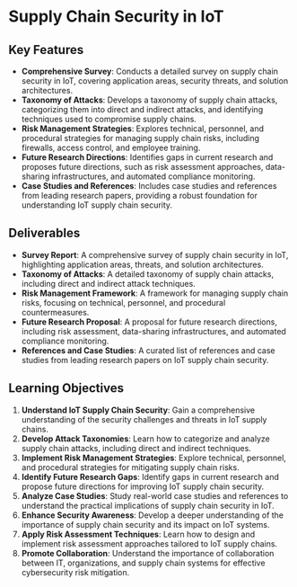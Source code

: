 # Supply Chain Security in IoT

## Key Features
- **Comprehensive Survey**: Conducts a detailed survey on supply chain security in IoT, covering application areas, security threats, and solution architectures.
- **Taxonomy of Attacks**: Develops a taxonomy of supply chain attacks, categorizing them into direct and indirect attacks, and identifying techniques used to compromise supply chains.
- **Risk Management Strategies**: Explores technical, personnel, and procedural strategies for managing supply chain risks, including firewalls, access control, and employee training.
- **Future Research Directions**: Identifies gaps in current research and proposes future directions, such as risk assessment approaches, data-sharing infrastructures, and automated compliance monitoring.
- **Case Studies and References**: Includes case studies and references from leading research papers, providing a robust foundation for understanding IoT supply chain security.

## Deliverables
- **Survey Report**: A comprehensive survey of supply chain security in IoT, highlighting application areas, threats, and solution architectures.
- **Taxonomy of Attacks**: A detailed taxonomy of supply chain attacks, including direct and indirect attack techniques.
- **Risk Management Framework**: A framework for managing supply chain risks, focusing on technical, personnel, and procedural countermeasures.
- **Future Research Proposal**: A proposal for future research directions, including risk assessment, data-sharing infrastructures, and automated compliance monitoring.
- **References and Case Studies**: A curated list of references and case studies from leading research papers on IoT supply chain security.

## Learning Objectives
1. **Understand IoT Supply Chain Security**: Gain a comprehensive understanding of the security challenges and threats in IoT supply chains.
2. **Develop Attack Taxonomies**: Learn how to categorize and analyze supply chain attacks, including direct and indirect techniques.
3. **Implement Risk Management Strategies**: Explore technical, personnel, and procedural strategies for mitigating supply chain risks.
4. **Identify Future Research Gaps**: Identify gaps in current research and propose future directions for improving IoT supply chain security.
5. **Analyze Case Studies**: Study real-world case studies and references to understand the practical implications of supply chain security in IoT.
6. **Enhance Security Awareness**: Develop a deeper understanding of the importance of supply chain security and its impact on IoT systems.
7. **Apply Risk Assessment Techniques**: Learn how to design and implement risk assessment approaches tailored to IoT supply chains.
8. **Promote Collaboration**: Understand the importance of collaboration between IT, organizations, and supply chain systems for effective cybersecurity risk mitigation.
